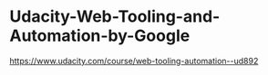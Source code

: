 # Udacity-Web-Tooling-and-Automation-by-Google
https://www.udacity.com/course/web-tooling-automation--ud892
